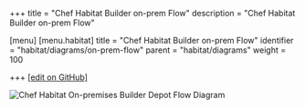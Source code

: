 +++
title = "Chef Habitat Builder on-prem Flow"
description = "Chef Habitat Builder on-prem Flow"

[menu]
  [menu.habitat]
    title = "Chef Habitat Builder on-prem Flow"
    identifier = "habitat/diagrams/on-prem-flow"
    parent = "habitat/diagrams"
    weight = 100

+++
[\[edit on GitHub\]](https://github.com/habitat-sh/habitat/blob/master/components/docs-chef-io/content/habitat/on_prem_flow.md)

![Chef Habitat On-premises Builder Depot Flow Diagram](/images/habitat/habitat-on-premises-builder-depot-flow.png)

